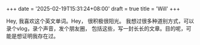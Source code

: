 +++
date = '2025-02-19T15:31:24+08:00'
draft = true
title = 'Will'
+++


Hey, 我喜欢这个英文单词。Hey， 很积极很阳光。
我想过很多种道别方式，可以录个vlog，录个声音，发个朋友圈， 包括这些，写一封长长的文章。目的呢，可能是想证明我存在过。

